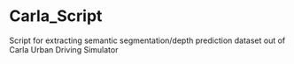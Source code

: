 # Carla_Script
Script for extracting semantic segmentation/depth prediction dataset out of Carla Urban Driving Simulator
